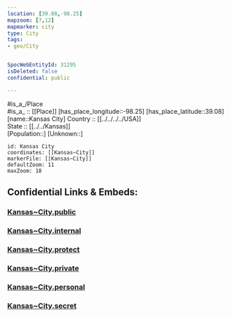 ```yaml
---
location: [39.08,-98.25] 
mapzoom: [7,12] 
mapmarker: city 
type: City
tags:
- geo/City


SpocWebEntityId: 31295
isDeleted: false
confidential: public

---
```

#is_a_/Place  
#is_a_ :: [[Place]] 
[has_place_longitude::-98.25] 
[has_place_latitude::39.08] 
[name::Kansas City] 
Country :: [[../../../../USA]]  
State :: [[../../Kansas]]  
[Population::] 
[Unknown::] 


```leaflet
id: Kansas City
coordinates: [[Kansas~City]] 
markerFile: [[Kansas~City]] 
defaultZoom: 11 
maxZoom: 18
```


## Confidential Links & Embeds: 

### [Kansas~City.public](/_public/\Earth\Continent\America~North\USA\USA~Mountain\Kansas\counties~Kansas\Lincoln,County\cities~LincolnKansas~City.public.md) 

### [Kansas~City.internal](/_internal/\Earth\Continent\America~North\USA\USA~Mountain\Kansas\counties~Kansas\Lincoln,County\cities~LincolnKansas~City.internal.md) 

### [Kansas~City.protect](/_protect/\Earth\Continent\America~North\USA\USA~Mountain\Kansas\counties~Kansas\Lincoln,County\cities~LincolnKansas~City.protect.md) 

### [Kansas~City.private](/_private/\Earth\Continent\America~North\USA\USA~Mountain\Kansas\counties~Kansas\Lincoln,County\cities~LincolnKansas~City.private.md) 

### [Kansas~City.personal](/_personal/\Earth\Continent\America~North\USA\USA~Mountain\Kansas\counties~Kansas\Lincoln,County\cities~LincolnKansas~City.personal.md) 

### [Kansas~City.secret](/_secret/\Earth\Continent\America~North\USA\USA~Mountain\Kansas\counties~Kansas\Lincoln,County\cities~LincolnKansas~City.secret.md)

